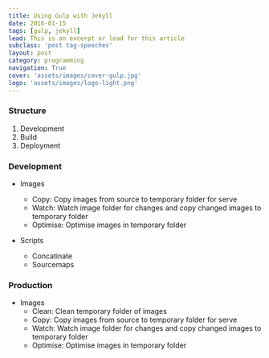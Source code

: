```yaml
---
title: Using Gulp with Jekyll
date: 2016-01-15
tags: [gulp, jekyll]
lead: This is an excerpt or lead for this article
subclass: 'post tag-speeches'
layout: post
category: programming
navigation: True
cover: 'assets/images/cover-gulp.jpg'
logo: 'assets/images/logo-light.png'
---
```


### Structure

1. Development
2. Build
3. Deployment

### Development

* Images
  - Copy: Copy images from source to temporary folder for serve
  - Watch: Watch image folder for changes and copy changed images to temporary folder
  - Optimise: Optimise images in temporary folder

* Scripts
  - Concatinate
  - Sourcemaps

### Production

* Images
  - Clean: Clean temporary folder of images
  - Copy: Copy images from source to temporary folder for serve
  - Watch: Watch image folder for changes and copy changed images to temporary folder
  - Optimise: Optimise images in temporary folder
